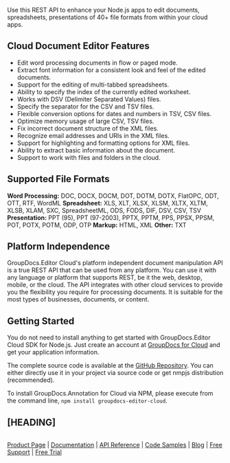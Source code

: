 Use this REST API to enhance your Node.js apps to edit documents, spreadsheets, presentations of 40+ file formats from within your cloud apps.

## Cloud Document Editor Features

- Edit word processing documents in flow or paged mode.
- Extract font information for a consistent look and feel of the edited documents.
- Support for the editing of multi-tabbed spreadsheets.
- Ability to specify the index of the currently edited worksheet.
- Works with DSV (Delimiter Separated Values) files.
- Specify the separator for the CSV and TSV files.
- Flexible conversion options for dates and numbers in TSV, CSV files.
- Optimize memory usage of large CSV, TSV files.
- Fix incorrect document structure of the XML files.
- Recognize email addresses and URIs in the XML files.
- Support for highlighting and formatting options for XML files.
- Ability to extract basic information about the document.
- Support to work with files and folders in the cloud.

## Supported File Formats

**Word Processing:** DOC, DOCX, DOCM, DOT, DOTM, DOTX, FlatOPC, ODT, OTT, RTF, WordML
**Spreadsheet:** XLS, XLT, XLSX, XLSM, XLTX, XLTM, XLSB, XLAM, SXC, SpreadsheetML, ODS, FODS, DIF, DSV, CSV, TSV
**Presentation:** PPT (95), PPT (97-2003), PPTX, PPTM, PPS, PPSX, PPSM, POT, POTX, POTM, ODP, OTP
**Markup:** HTML, XML
**Other:** TXT

## Platform Independence

GroupDocs.Editor Cloud's platform independent document manipulation API is a true REST API that can be used from any platform. You can use it with any language or platform that supports REST, be it the web, desktop, mobile, or the cloud. The API integrates with other cloud services to provide you the flexibility you require for processing documents. It is suitable for the most types of businesses, documents, or content.

## Getting Started

You do not need to install anything to get started with GroupDocs.Editor Cloud SDK for Node.js. Just create an account at [GroupDocs for Cloud](https://dashboard.groupdocs.cloud/#/apps) and get your application information.

The complete source code is available at the [GitHub Repository](). You can either directly use it in your project via source code or get nmpjs distribution (recommended).

To install GroupDocs.Annotation for Cloud via NPM, please execute from the command line, `npm install groupdocs-editor-cloud`.

## [HEADING]

```js

```

[Product Page]() | [Documentation]() | [API Reference]() | [Code Samples]() | [Blog]() | [Free Support]() | [Free Trial]()
